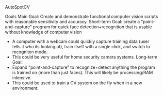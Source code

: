 AutoSpotCV

Goals
Main Goal: Create and demonstrate functional computer vision scripts with reasonable sensitivity and accuracy. 
Short-term Goal: create a "point-and-capture" program for quick face detection+recognition that is usable without knowledge of computer vision
- A computer with a webcam could quickly capture training data (user tells it who its looking at), train itself with a single click, and switch to recogniton mode.
- This could be very useful for home security camera systems.
Long-term Goal:
- Expand "point-and-capture" to recognize+detect anything the program is trained on (more than just faces). This will likely be processing/RAM intensive.
- This could be used to train a CV system on the fly when in a new environment.
